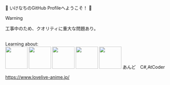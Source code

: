 :ghost: いけなちのGitHub Profileへようこそ！ :ghost:
> [!WARNING]  
> 工事中のため、クオリティに重大な問題あり。

<br>Learning about:
<br><img src="https://user-images.githubusercontent.com/74038190/212257454-16e3712e-945a-4ca2-b238-408ad0bf87e6.gif" width="70">
<img src="https://user-images.githubusercontent.com/74038190/212257467-871d32b7-e401-42e8-a166-fcfd7baa4c6b.gif" width="70">
<img src="https://github.com/user-attachments/assets/1038155e-8f72-4a48-a41a-d738520e11bf" width="70">
<img src="https://github.com/user-attachments/assets/8e63c76d-a5a1-4904-929a-9bc8f66d9e52" width="70">
<img src="https://github.com/user-attachments/assets/079b90f1-ad47-4fe1-bb48-468ff8b0db6b" width="70">
あんど　C#,AtCoder

https://www.lovelive-anime.jp/
